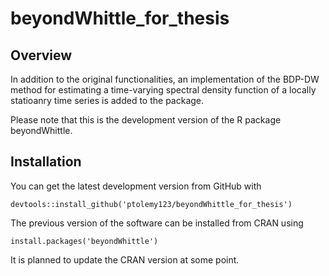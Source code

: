 # beyondWhittle_for_thesis

## Overview

In addition to the original functionalities, an implementation of the BDP-DW method for estimating a time-varying spectral density function of a locally statioanry time series is added to the package.

Please note that this is the development version of the R package beyondWhittle.

## Installation

You can get the latest development version from GitHub with

    devtools::install_github('ptolemy123/beyondWhittle_for_thesis')

The previous version of the software can be installed from CRAN using

    install.packages('beyondWhittle')

It is planned to update the CRAN version at some point.

